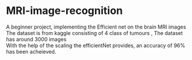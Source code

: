 # MRI-image-recognition <br>
 
A beginner project, implementing the Efficient net on the brain MRI images <br>
The dataset is from  kaggle consisting of 4 class of tumours , The dataset has around 3000 images <br>
With the help of the scaling the efficientNet provides, an accuracy of 96% has been acheieved.
